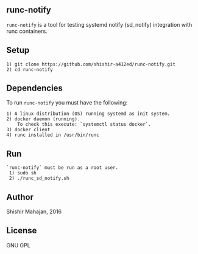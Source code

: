 ## runc-notify

`runc-notify` is a tool for testing systemd notify (sd_notify) integration with runc containers.

## Setup

	1) git clone https://github.com/shishir-a412ed/runc-notify.git
	2) cd runc-notify

## Dependencies
    
   To run `runc-notify` you must have the following:

	1) A linux distribution (OS) running systemd as init system.
	2) docker daemon (running).
		To check this execute: `systemctl status docker`.
	3) docker client
	4) runc installed in /usr/bin/runc
                
## Run

    `runc-notify` must be run as a root user.
     1) sudo sh
     2) ./runc_sd_notify.sh

## Author
   Shishir Mahajan, 2016
   
## License
GNU GPL


